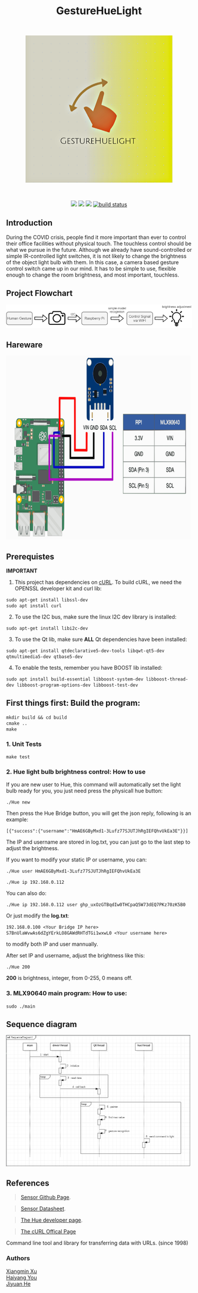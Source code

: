 <!-- PROJECT LOGO -->
<h1 align="center">GestureHueLight</h1>
<p align="center">
<br/>
<p align="center">
<img src="https://github.com/Maripoforest/GestureHueLight/blob/main/logo2.png" width="400" height="400">
  </p>
<br/>

<p align="center">
    <a href="https://github.com/Maripoforest/GestureHueLight/graphs/contributors" alt="Contributors">
        <img src="https://img.shields.io/github/contributors/Maripoforest/GestureHueLight.svg" /></a>
    <a href="https://github.com/Maripoforest/GestureHueLight/issues" alt="Issues">
        <img src="https://img.shields.io/github/issues/Maripoforest/GestureHueLight.svg" /></a>
    <a href="https://github.com/Maripoforest/GestureHueLight/blob/main/LICENSE" alt="License">
        <img src="https://img.shields.io/github/license/Maripoforest/GestureHueLight.svg" /></a>
    <a href="https://github.com/Maripoforest/GestureHueLight/releases" alt="Tag">
        <img src="https://img.shields.io/github/v/release/Maripoforest/GestureHueLight.svg?color=pink" alt="build status"></a>
</p>

## Introduction
During the COVID crisis, people find it more important than ever to control their office facilities without physical touch. 
The touchless control should be what we pursue in the future. 
Although we already have sound-controlled or simple IR-controlled light switches, it is not likely to change the brightness of the object light bulb with them. 
In this case, a camera based gesture control switch came up in our mind. 
It has to be simple to use, flexible enough to change the room brightness, and most important, touchless.

## Project Flowchart
![](flowchart2.png)

## Hareware
<img src="https://github.com/Maripoforest/GestureHueLight/blob/20-license-haiyang/hardware.svg" width="500" height="500">

## Prerequistes
**IMPORTANT** 
1. This project has dependencies on [cURL](https://github.com/curl/curl.git). To build cURL, we need the OPENSSL developer kit and curl lib:
```
sudo apt-get install libssl-dev
sudo apt install curl
```

2. To use the I2C bus, make sure the linux I2C dev library is installed:
```
sudo apt-get install libi2c-dev
```

3. To use the Qt lib, make sure **ALL** Qt dependencies have been installed:
```
sudo apt-get install qtdeclarative5-dev-tools libqwt-qt5-dev qtmultimedia5-dev qtbase5-dev
```

4. To enable the tests, remember you have BOOST lib installed:
```
sudo apt install build-essential libboost-system-dev libboost-thread-dev libboost-program-options-dev libboost-test-dev
```

## First things first: Build the program:
```
mkdir build && cd build
cmake ..
make
```

### 1. Unit Tests
```
make test
```

### 2. Hue light bulb brightness control: How to use
If you are new user to Hue, this command will automatically set the light bulb ready for you, you just need press the physicall hue button:
```
./Hue new
```
Then press the Hue Bridge button, you will get the json reply, following is an example:
```
[{"success":{"username":"HmAE6GByMxd1-3Lufz77SJUTJhRgIEFQhvUkEa3E"}}]
```
The IP and username are stored in log.txt, you can just go to the last step to adjust the brightness.

If you want to modify your static IP or username, you can:
```
./Hue user HmAE6GByMxd1-3Lufz77SJUTJhRgIEFQhvUkEa3E
```
```
./Hue ip 192.168.0.112
```
You can also do:
```
./Hue ip 192.168.0.112 user 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
```
Or just modify the **log.txt**:
```
192.168.0.100 <Your Bridge IP here>
S7BnUlaWvwAs6dZgYErkLO8GAWdRHTdTGi1wxwL0 <Your username here>
```
to modify both IP and user mannually.

After set IP and username, adjust the brightness like this:
```
./Hue 200
```
**200** is brightness, integer, from 0-255, 0 means off.

### 3. MLX90640 main program: How to use:
```
sudo ./main
```

## Sequence diagram
<img src="https://github.com/Maripoforest/GestureHueLight/blob/main/sequence%20diagram%20for%20data%20transfer.png" width="500px">

## References
> [Sensor Github Page](https://github.com/melexis/mlx90640-library.git).

> [Sensor Datasheet](MLX90640-Datasheet-Melexis.pdf).

> [The Hue developer page](https://developers.meethue.com/).

> [The cURL Offical Page](https://https://curl.se/)

Command line tool and library for transferring data with URLs. (since 1998)

### Authors
 <a href="https://github.com/Maripoforest">Xiangmin Xu</a> <br/>
 <a href="https://github.com/rhythm232">Haiyang You</a> <br/>
 <a href="https://github.com/hjyyjh">Jiyuan He</a> <br/>


